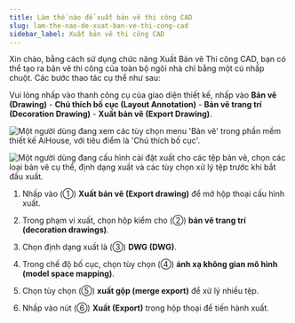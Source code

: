 ```yaml
---
title: Làm thế nào để xuất bản vẽ thi công CAD
slug: lam-the-nao-de-xuat-ban-ve-thi-cong-cad
sidebar_label: Xuất bản vẽ thi công CAD
---
```


Xin chào, bằng cách sử dụng chức năng Xuất Bản vẽ Thi công CAD, bạn có thể tạo ra bản vẽ thi công của toàn bộ ngôi nhà chỉ bằng một cú nhấp chuột. Các bước thao tác cụ thể như sau:

Vui lòng nhấp vào thanh công cụ của giao diện thiết kế, nhấp vào **Bản vẽ (Drawing)** - **Chú thích bố cục (Layout Annotation)** - **Bản vẽ trang trí (Decoration Drawing)** - **Xuất bản vẽ (Export Drawing)**.

![Một người dùng đang xem các tùy chọn menu 'Bản vẽ' trong phần mềm thiết kế AiHouse, với tiêu điểm là 'Chú thích bố cục'.](https://storage.googleapis.com/jegavn_kb/images/6811b50e-6329-4132-a591-0f3151335fb3.png)

![Một người dùng đang cấu hình cài đặt xuất cho các tệp bản vẽ, chọn các loại bản vẽ cụ thể, định dạng xuất và các tùy chọn xử lý tệp trước khi bắt đầu xuất.](https://storage.googleapis.com/jegavn_kb/images/f4fbaa1a-26e4-49fc-be45-001368be3df7.png)

1. Nhấp vào (①) **Xuất bản vẽ (Export drawing)** để mở hộp thoại cấu hình xuất.

2. Trong phạm vi xuất, chọn hộp kiểm cho (②) **bản vẽ trang trí (decoration drawings)**.

3. Chọn định dạng xuất là (③) **DWG (DWG)**.

4. Trong chế độ bố cục, chọn tùy chọn (④) **ánh xạ không gian mô hình (model space mapping)**.

5. Chọn tùy chọn (⑤) **xuất gộp (merge export)** để xử lý nhiều tệp.

6. Nhấp vào nút (⑥) **Xuất (Export)** trong hộp thoại để tiến hành xuất.